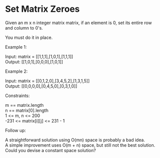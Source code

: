 # Set Matrix Zeroes

Given an m x n integer matrix matrix, if an element is 0, set its entire row and column to 0's.

You must do it in place.

Example 1:

Input: matrix = [[1,1,1],[1,0,1],[1,1,1]]\
Output: [[1,0,1],[0,0,0],[1,0,1]]

Example 2:

Input: matrix = [[0,1,2,0],[3,4,5,2],[1,3,1,5]]\
Output: [[0,0,0,0],[0,4,5,0],[0,3,1,0]]

Constraints:

m == matrix.length\
n == matrix[0].length\
1 <= m, n <= 200\
-231 <= matrix[i][j] <= 231 - 1

Follow up:

A straightforward solution using O(mn) space is probably a bad idea.\
A simple improvement uses O(m + n) space, but still not the best solution.\
Could you devise a constant space solution?